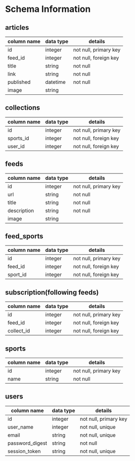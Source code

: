 # Schema Information

## articles
column name | data type | details
------------|-----------|-----------------------
id          | integer   | not null, primary key
feed_id     | integer   | not null, foreign key
title       | string    | not null
link        | string    | not null
published   | datetime  | not null
image       | string    |

## collections
column name | data type | details
------------|-----------|-----------------------
id          | integer   | not null, primary key
sports_id   | integer   | not null, foreign key
user_id     | integer   | not null, foreign key

## feeds
column name | data type | details
------------|-----------|-----------------------
id          | integer   | not null, primary key
url         | string    | not null
title       | string    | not null
description | string    | not null
image       | string    |

## feed_sports
column name | data type | details
------------|-----------|-----------------------
id          | integer   | not null, primary key
feed_id     | integer   | not null, foreign key
sport_id    | integer   | not null, foreign key

## subscription(following feeds)
column name | data type | details
------------|-----------|-----------------------
id          | integer   | not null, primary key
feed_id     | integer   | not null, foreign key
collect_id  | integer   | not null, foreign key

## sports
column name | data type | details
------------|-----------|-----------------------
id          | integer   | not null, primary key
name        | string    | not null

## users
column name     | data type | details
----------------|-----------|-----------------------
id              | integer   | not null, primary key
user_name       | integer   | not null, unique
email           | string    | not null, unique
password_digest | string    | not null
session_token   | string    | not null, unique
